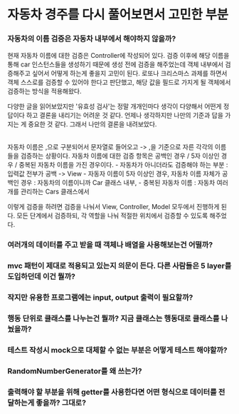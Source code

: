 # 자동차 경주를 다시 풀어보면서 고민한 부분 

### 자동차의 이름 검증은 자동차 내부에서 해야하지 않을까?
현재 자동차 이름에 대한 검증은 Controller에 작성되어 있다.
검증 이후에 해당 이름을 통해 car 인스턴스들을 생성하기 때문에 생성 전에 검증을 해주었는데 객체 내부에서 검증해주고 싶어서 어떻게 하는게 좋을지 고민이 된다.
로또나 크리스마스 과제를 하면서 객체 스스로를 검증할 수 있어야 한다고 판단했고, 해당 값을 필드로 가지게 될 객체에서 검증하는 방식을 적용해왔다.

다양한 글을 읽어보았지만 '유효성 검사'는 정말 개개인마다 생각이 다양해서 어떤게 정답이다 하고 결론을 내리기는 어려운 것 같다.
언제나 생각하지만 나만의 기준과 답을 가지는 게 중요한 것 같다. 그래서 나만의 결론을 내려보았다.

<br/>
자동차 이름은 ,으로 구분되어서 문자열로 들어오고 -> ,을 기준으로 자른 각각의 이름들을 검증하는 상황이다.
자동차 이름에 대한 검증 항목은 공백인 경우 / 5자 이상인 경우 / 중복된 자동차 이름을 가진 경우이다.
- 자동차가 아니더라도 검증해야 하는 부분 : 입력값 전부가 공백 -> View
- 자동자 이름이 5자 이상인 경우, 자동차 이름 자체가 공백인 경우 : 자동차의 이름이니까 Car 클래스 내부, 
- 중복된 자동차 이름 : 자동차 여러개를 관리하는 Cars 클래스에서

이렇게 검증을 하려면 검증을 나눠서 View, Controller, Model 모두에서 진행하게 된다.
모든 단계에서 검증하되, 각 역할을 나눠 적절한 위치에서 검증할 수 있도록 해주었다.


### 여러개의 데이터를 주고 받을 때 객체나 배열을 사용해보는건 어떨까?

### mvc 패턴이 제대로 적용되고 있는지 의문이 든다. 다른 사람들은 5 layer를 도입하던데 이건 뭘까?

### 작지만 유용한 프로그램에는 input, output 출력이 필요할까?

### 행동 단위로 클래스를 나누는건 뭘까? 지금 클래스는 행동대로 클래스를 나눴을까?

### 테스트 작성시 mock으로 대체할 수 없는 부분은 어떻게 테스트 해야할까? 

### RandomNumberGenerator를 왜 쓰는가? 

### 출력해야 할 부분을 위해 getter를 사용한다면 어떤 형식으로 데이터를 전달하는게 좋을까? 그대로? 

